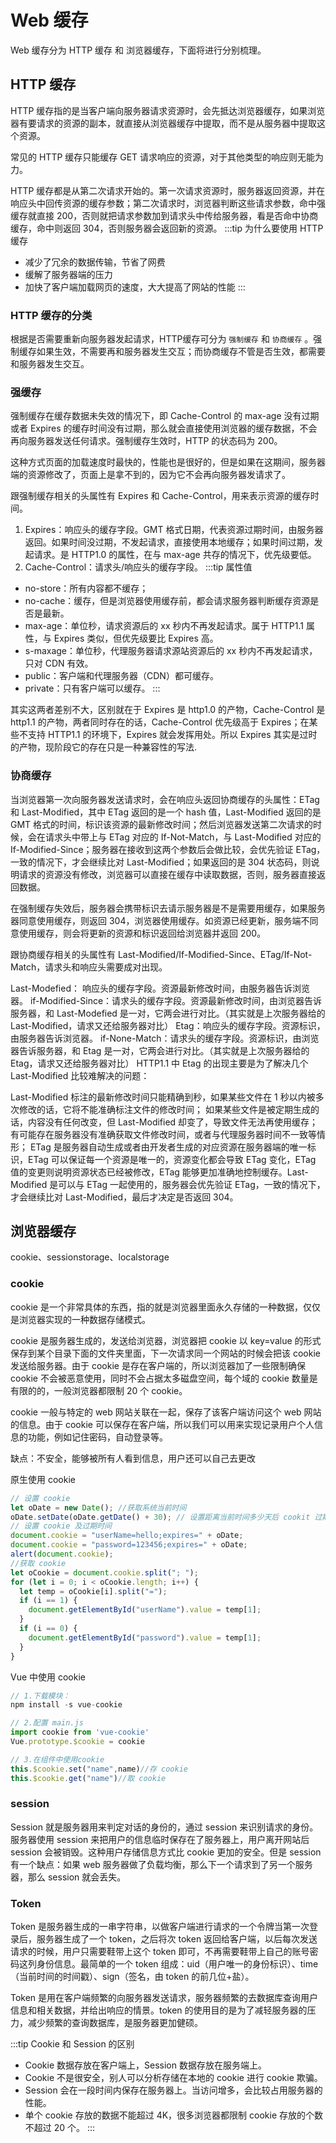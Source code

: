 # Web 缓存

Web 缓存分为 HTTP 缓存 和 浏览器缓存，下面将进行分别梳理。

## HTTP 缓存

HTTP 缓存指的是当客户端向服务器请求资源时，会先抵达浏览器缓存，如果浏览器有要请求的资源的副本，就直接从浏览器缓存中提取，而不是从服务器中提取这个资源。

常见的 HTTP 缓存只能缓存 GET 请求响应的资源，对于其他类型的响应则无能为力。

HTTP 缓存都是从第二次请求开始的。第一次请求资源时，服务器返回资源，并在响应头中回传资源的缓存参数；第二次请求时，浏览器判断这些请求参数，命中强缓存就直接 200，否则就把请求参数加到请求头中传给服务器，看是否命中协商缓存，命中则返回 304，否则服务器会返回新的资源。
:::tip 为什么要使用 HTTP 缓存

- 减少了冗余的数据传输，节省了网费
- 缓解了服务器端的压力
- 加快了客户端加载网页的速度，大大提高了网站的性能
  :::

### HTTP 缓存的分类

根据是否需要重新向服务器发起请求，HTTP缓存可分为 `强制缓存` 和 `协商缓存` 。强制缓存如果生效，不需要再和服务器发生交互；而协商缓存不管是否生效，都需要和服务器发生交互。

### 强缓存

强制缓存在缓存数据未失效的情况下，即 Cache-Control 的 max-age 没有过期或者 Expires 的缓存时间没有过期，那么就会直接使用浏览器的缓存数据，不会再向服务器发送任何请求。强制缓存生效时，HTTP 的状态码为 200。

这种方式页面的加载速度时最快的，性能也是很好的，但是如果在这期间，服务器端的资源修改了，页面上是拿不到的，因为它不会再向服务器发请求了。

跟强制缓存相关的头属性有 Expires 和 Cache-Control，用来表示资源的缓存时间。

1. Expires：响应头的缓存字段。GMT 格式日期，代表资源过期时间，由服务器返回。如果时间没过期，不发起请求，直接使用本地缓存；如果时间过期，发起请求。是 HTTP1.0 的属性，在与 max-age 共存的情况下，优先级要低。
2. Cache-Control：请求头/响应头的缓存字段。
   :::tip 属性值

- no-store：所有内容都不缓存；
- no-cache：缓存，但是浏览器使用缓存前，都会请求服务器判断缓存资源是否是最新。
- max-age：单位秒，请求资源后的 xx 秒内不再发起请求。属于 HTTP1.1 属性，与 Expires 类似，但优先级要比 Expires 高。
- s-maxage：单位秒，代理服务器请求源站资源后的 xx 秒内不再发起请求，只对 CDN 有效。
- public：客户端和代理服务器（CDN）都可缓存。
- private：只有客户端可以缓存。
  :::

其实这两者差别不大，区别就在于 Expires 是 http1.0 的产物，Cache-Control 是 http1.1 的产物，两者同时存在的话，Cache-Control 优先级高于 Expires；在某些不支持 HTTP1.1 的环境下，Expires 就会发挥用处。所以 Expires 其实是过时的产物，现阶段它的存在只是一种兼容性的写法.

### 协商缓存

当浏览器第一次向服务器发送请求时，会在响应头返回协商缓存的头属性：ETag 和 Last-Modified，其中 ETag 返回的是一个 hash 值，Last-Modified 返回的是 GMT 格式的时间，标识该资源的最新修改时间；然后浏览器发送第二次请求的时候，会在请求头中带上与 ETag 对应的 If-Not-Match，与 Last-Modified 对应的 If-Modified-Since；服务器在接收到这两个参数后会做比较，会优先验证 ETag，一致的情况下，才会继续比对 Last-Modified；如果返回的是 304 状态码，则说明请求的资源没有修改，浏览器可以直接在缓存中读取数据，否则，服务器直接返回数据。

在强制缓存失效后，服务器会携带标识去请示服务器是不是需要用缓存，如果服务器同意使用缓存，则返回 304，浏览器使用缓存。如资源已经更新，服务端不同意使用缓存，则会将更新的资源和标识返回给浏览器并返回 200。

跟协商缓存相关的头属性有 Last-Modified/If-Modified-Since、ETag/If-Not-Match，请求头和响应头需要成对出现。

Last-Modefied： 响应头的缓存字段。资源最新修改时间，由服务器告诉浏览器。
if-Modified-Since：请求头的缓存字段。资源最新修改时间，由浏览器告诉服务器，和 Last-Modefied 是一对，它两会进行对比。（其实就是上次服务器给的 Last-Modified，请求又还给服务器对比）
Etag：响应头的缓存字段。资源标识，由服务器告诉浏览器。
if-None-Match：请求头的缓存字段。资源标识，由浏览器告诉服务器，和 Etag 是一对，它两会进行对比。（其实就是上次服务器给的 Etag，请求又还给服务器对比）
HTTP1.1 中 Etag 的出现主要是为了解决几个 Last-Modified 比较难解决的问题：

Last-Modified 标注的最新修改时间只能精确到秒，如果某些文件在 1 秒以内被多次修改的话，它将不能准确标注文件的修改时间；
如果某些文件是被定期生成的话，内容没有任何改变，但 Last-Modified 却变了，导致文件无法再使用缓存；
有可能存在服务器没有准确获取文件修改时间，或者与代理服务器时间不一致等情形；
ETag 是服务器自动生成或者由开发者生成的对应资源在服务器端的唯一标识，ETag 可以保证每一个资源是唯一的，资源变化都会导致 ETag 变化，ETag 值的变更则说明资源状态已经被修改，ETag 能够更加准确地控制缓存。Last-Modified 是可以与 ETag 一起使用的，服务器会优先验证 ETag，一致的情况下，才会继续比对 Last-Modified，最后才决定是否返回 304。

## 浏览器缓存

cookie、sessionstorage、localstorage

### cookie

cookie 是一个非常具体的东西，指的就是浏览器里面永久存储的一种数据，仅仅是浏览器实现的一种数据存储模式。

cookie 是服务器生成的，发送给浏览器，浏览器把 cookie 以 key=value 的形式保存到某个目录下面的文件夹里面，下一次请求同一个网站的时候会把该 cookie 发送给服务器。由于 cookie 是存在客户端的，所以浏览器加了一些限制确保 cookie 不会被恶意使用，同时不会占据太多磁盘空间，每个域的 cookie 数量是有限的的，一般浏览器都限制 20 个 cookie。

cookie 一般与特定的 web 网站关联在一起，保存了该客户端访问这个 web 网站的信息。由于 cookie 可以保存在客户端，所以我们可以用来实现记录用户个人信息的功能，例如记住密码，自动登录等。

缺点：不安全，能够被所有人看到信息，用户还可以自己去更改

原生使用 cookie

```js
// 设置 cookie
let oDate = new Date(); //获取系统当前时间
oDate.setDate(oDate.getDate() + 30); // 设置距离当前时间多少天后 cookit 过期
// 设置 cookie 及过期时间
document.cookie = "userName=hello;expires=" + oDate;
document.cookie = "password=123456;expires=" + oDate;
alert(document.cookie);
//获取 cookie
let oCookie = document.cookie.split("; ");
for (let i = 0; i < oCookie.length; i++) {
  let temp = oCookie[i].split("=");
  if (i == 1) {
    document.getElementById("userName").value = temp[1];
  }
  if (i == 0) {
    document.getElementById("password").value = temp[1];
  }
}
```

Vue 中使用 cookie

```js
// 1.下载模块：
npm install -s vue-cookie

// 2.配置 main.js
import cookie from 'vue-cookie'
Vue.prototype.$cookie = cookie

// 3.在组件中使用cookie
this.$cookie.set("name",name)//存 cookie
this.$cookie.get("name")//取 cookie
```

### session

Session 就是服务器用来判定对话的身份的，通过 session 来识别请求的身份。服务器使用 session 来把用户的信息临时保存在了服务器上，用户离开网站后 session 会被销毁。这种用户存储信息方式比 cookie 更加的安全。但是 session 有一个缺点：如果 web 服务器做了负载均衡，那么下一个请求到了另一个服务器，那么 session 就会丢失。

### Token

Token 是服务器生成的一串字符串，以做客户端进行请求的一个令牌当第一次登录后，服务器生成了一个 token，之后将次 token 返回给客户端，以后每次发送请求的时候，用户只需要鞋带上这个 token 即可，不再需要鞋带上自己的账号密码这列身份信息。最简单的一个 token 组成：uid（用户唯一的身份标识）、time（当前时间的时间戳）、sign（签名，由 token 的前几位+盐）。

Token 是用在客户端频繁的向服务器发送请求，服务器频繁的去数据库查询用户信息和相关数据，并给出响应的情景。token 的使用目的是为了减轻服务器的压力，减少频繁的查询数据库，是服务器更加健硕。

:::tip
Cookie 和 Session 的区别

- Cookie 数据存放在客户端上，Session 数据存放在服务端上。
- Cookie 不是很安全，别人可以分析存储在本地的 cookie 进行 cookie 欺骗。
- Session 会在一段时间内保存在服务器上。当访问增多，会比较占用服务器的性能。
- 单个 cookie 存放的数据不能超过 4K，很多浏览器都限制 cookie 存放的个数不超过 20 个。
  :::
